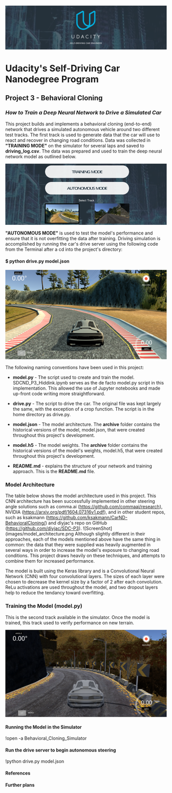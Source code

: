 ![ScreenShot](images/loading_screen.png)
# Udacity's Self-Driving Car Nanodegree Program
## Project 3 - Behavioral Cloning
### _How to Train a Deep Neural Network to Drive a Simulated Car_ 
This project builds and implements a behavioral cloning (end-to-end) network that drives a simulated autonomous vehicle around two different test tracks. The first track is used to generate data that the car will use to react and recover in changing road conditions. Data was collected in **"TRAINING MODE"** on the simulator for several laps and saved to **driving_log.csv**. The data was prepared and used to train the deep neural network model as outlined below.

![ScreenShot](images/main_menu.png)

**"AUTONOMOUS MODE"** is used to test the model's performance and ensure that it is not overfitting the data after training. Driving simulation is accomplished by running the car's drive server using the following code from the Terminal after a cd into the project's directory:

#### $ python drive.py model.json


![ScreenShot](images/first_track.png)

The following naming conventions have been used in this project:

+ **model.py** - The script used to create and train the model. SDCND_P3_Hiddink.ipynb serves as the de facto model.py script in this implementation. This allowed the use of Jupyter notebooks and made up-front code writing more straightforward.

+ **drive.py** - The script to drive the car. The original file was kept largely the same, with the exception of a crop function. The script is in the home directory as drive.py.

+ **model.json** - The model architecture. The **archive** folder contains the historical versions of the model, model.json, that were created throughout this project's development.

+ **model.h5** - The model weights. The **archive** folder contains the historical versions of the model's weights, model.h5, that were created throughout this project's development.

+ **README.md** - explains the structure of your network and training approach. This is the **README.md** file.

### Model Architecture
The table below shows the model architecture used in this project. This CNN architecture has been successfully implemented in other steering angle solutions such as comma.ai (https://github.com/commaai/research), NVIDIA (https://arxiv.org/pdf/1604.07316v1.pdf), and in other student repos, such as ksakmann (https://github.com/ksakmann/CarND-BehavioralCloning/) and diyjac's repo on GitHub (https://github.com/diyjac/SDC-P3). 
![ScreenShot](images/model_architecture.png
Although slightly different in their approaches, each of the models mentioned above have the same thing in common: the data that they were supplied was heavily augmented in several ways in order to increase the model's exposure to changing road conditions. This project draws heavily on these techniques, and attempts to combine them for increased performance.

The model is built using the Keras library and is a Convolutional Neural Network (CNN) with four convolutional layers. The sizes of each layer were chosen to decrease the kernel size by a factor of 2 after each convolution. ReLu activations are used throughout the model, and two dropout layers help to reduce the tendancy toward overfitting.

### Training the Model (model.py)

This is the second track available in the simulator. Once the model is trained, this track used to verify performance on new terrain.

![ScreenShot](images/second_track.png)

#### Running the Model in the Simulator

!open -a Behavioral_Cloning_Simulator

#### Run the drive server to begin autonomous steering
!python drive.py model.json

#### References

#### Further plans

